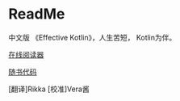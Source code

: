 # ReadMe

中文版 《Effective Kotlin》，人生苦短， Kotlin为伴。

[在线阅读器](https://rikka-2.gitbook.io/effective_kotlin_zhcn/)

[随书代码](https://github.com/Rikkatheworld/effective-kotlin-code)

[翻译]Rikka
[校准]Vera酱
